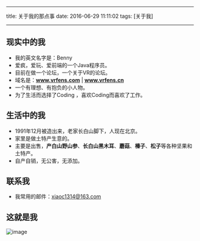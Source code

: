 ----
title: 关于我的那点事
date: 2016-06-29 11:11:02
tags: [关于我]

----

## 现实中的我

- 我的英文名字是：Benny
- 爱疯，爱玩、爱前端的一个Java程序员。
- 目前在做一个论坛，一个关于VR的论坛。
- 域名是：**www.vrfens.com**  |  **www.vrfens.cn**
- 一个有理想、有抱负的小人物。
- 为了生活而选择了Coding ，喜欢Coding而喜欢了工作。  

## 生活中的我

- 1991年12月被造出来，老家长白山脚下，人现在北京。
- 家里是做土特产生意的。
- 主要是出售，**产白山野山参**、**长白山黑木耳**、**蘑菇**、**榛子**、**松子**等各种坚果和土特产。
- 自产自销，无公害，无添加。

## 联系我

- 我常用的邮件：xiaoc1314@163.com

## 这就是我

<!--![image](/img/aboutme.jpg)-->
![image](http://7xjlkb.com1.z0.glb.clouddn.com/myblog_aboutme.jpg)

